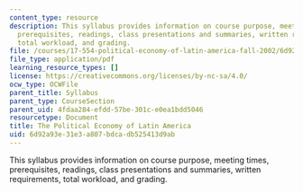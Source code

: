 ```yaml
---
content_type: resource
description: This syllabus provides information on course purpose, meeting times,
  prerequisites, readings, class presentations and summaries, written requirements,
  total workload, and grading.
file: /courses/17-554-political-economy-of-latin-america-fall-2002/6d92a93e31e3a807bdcadb525413d9ab_17554_syllabus.pdf
file_type: application/pdf
learning_resource_types: []
license: https://creativecommons.org/licenses/by-nc-sa/4.0/
ocw_type: OCWFile
parent_title: Syllabus
parent_type: CourseSection
parent_uid: 4fdaa284-efdd-57be-301c-e0ea1bdd5046
resourcetype: Document
title: The Political Economy of Latin America
uid: 6d92a93e-31e3-a807-bdca-db525413d9ab
---
```

This syllabus provides information on course purpose, meeting times, prerequisites, readings, class presentations and summaries, written requirements, total workload, and grading.